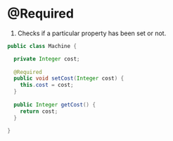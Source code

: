 # @Required

1. Checks if a particular property has been set or not.

```java
public class Machine {  

  private Integer cost;  
  
  @Required  
  public void setCost(Integer cost) {  
    this.cost = cost;  
  }  
  
  public Integer getCost() {  
    return cost;  
  }  
  
}  
```
